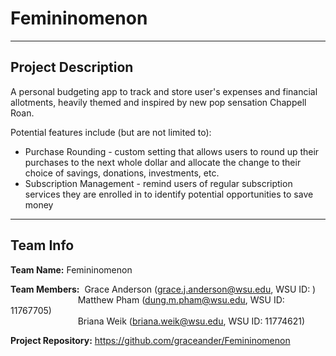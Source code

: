 # Femininomenon
------------------------
## Project Description
A personal budgeting app to track and store user's expenses and financial allotments, heavily themed and inspired by new pop sensation Chappell Roan. 

Potential features include (but are not limited to):
* Purchase Rounding - custom setting that allows users to round up their purchases to the next whole dollar and allocate the change to their choice of savings, donations, investments, etc.
* Subscription Management - remind users of regular subscription services they are enrolled in to identify potential opportunities to save money

------------------------
## Team Info
**Team Name:** Femininomenon

**Team Members:** &nbsp;Grace Anderson (grace.j.anderson@wsu.edu, WSU ID: )  
&emsp; &emsp; &emsp; &emsp; &emsp; &emsp; Matthew Pham (dung.m.pham@wsu.edu, WSU ID: 11767705)  
&emsp; &emsp; &emsp; &emsp; &emsp; &emsp; Briana Weik (briana.weik@wsu.edu, WSU ID: 11774621)
                
**Project Repository:** https://github.com/graceander/Femininomenon
